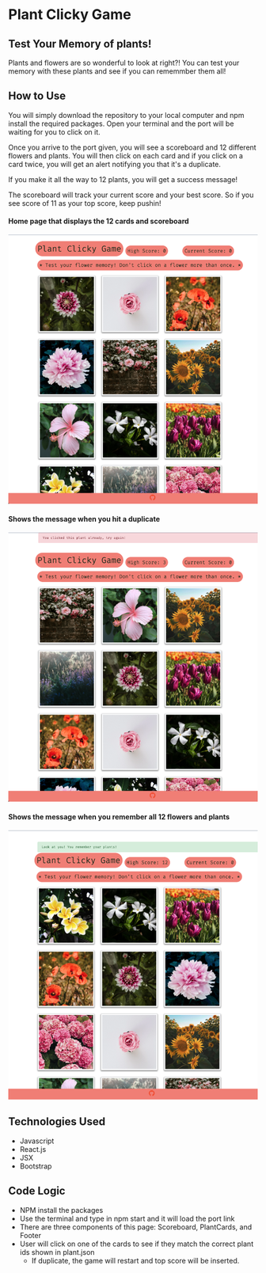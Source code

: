 # Plant Clicky Game

## Test Your Memory of plants!

Plants and flowers are so wonderful to look at right?! You can test your memory with these plants and see if you can rememmber them all!

## How to Use

You will simply download the repository to your local computer and npm install the required packages. Open your terminal and the port will be waiting for you to click on it.

Once you arrive to the port given, you will see a scoreboard and 12 different flowers and plants. You will then click on each card and if you click on a card twice, you will get an alert notifying you that it's a duplicate.

If you make it all the way to 12 plants, you will get a success message!

The scoreboard will track your current score and your best score. So if you see score of 11 as your top score, keep pushin!

#### Home page that displays the 12 cards and scoreboard

![](img/plantgame.png)

#### Shows the message when you hit a duplicate

![](img/tryagain.png)

#### Shows the message when you remember all 12 flowers and plants

![](img/win.png)

## Technologies Used

- Javascript
- React.js
- JSX
- Bootstrap

## Code Logic

- NPM install the packages
- Use the terminal and type in npm start and it will load the port link
- There are three components of this page: Scoreboard, PlantCards, and Footer
- User will click on one of the cards to see if they match the correct plant ids shown in plant.json
  - If duplicate, the game will restart and top score will be inserted.
